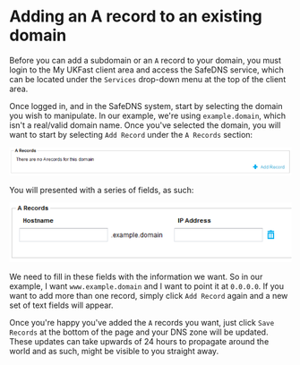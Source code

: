 # Adding an A record to an existing domain

Before you can add a subdomain or an `A` record to your domain, you must login to the My UKFast client area and access the SafeDNS service, which can be located under the `Services` drop-down menu at the top of the client area.

Once logged in, and in the SafeDNS system, start by selecting the domain you wish to manipulate. In our example, we're using `example.domain`, which isn't a real/valid domain name. Once you've selected the domain, you will want to start by selecting `Add Record` under the `A Records` section:

![No A Records](files/addarecord1.png)

You will presented with a series of fields, as such:

![Blank A Record](files/addarecord2.png)

We need to fill in these fields with the information we want. So in our example, I want `www.example.domain` and I want to point it at `0.0.0.0`. If you want to add more than one record, simply click `Add Record` again and a new set of text fields will appear.

Once you're happy you've added the `A` records you want, just click `Save Records` at the bottom of the page and your DNS zone will be updated. These updates can take upwards of 24 hours to propagate around the world and as such, might be visible to you straight away.
